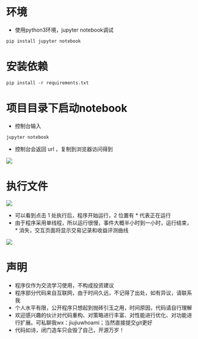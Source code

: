 

# 环境

* 使用python3环境，jupyter notebook调试

```
pip install jupyter notebook
```

# 安装依赖

```
pip install -r requirements.txt
```

# 项目目录下启动notebook

* 控制台输入

```
jupyter notebook
```

* 控制台会返回 url ，复制到浏览器访问得到

![](https://cdn.jsdelivr.net/gh/JiujiuPictures/pictures@main/blogindex.png)

# 执行文件

![](https://cdn.jsdelivr.net/gh/JiujiuPictures/pictures@main/blogexec.png)

* 可以看到点击 1 处执行后，程序开始运行，2 位置有 * 代表正在运行
* 由于程序采用单线程，所以运行很慢，事件大概半小时到一小时，运行结束，* 消失，交互页面将显示交易记录和收益评测曲线

![](https://cdn.jsdelivr.net/gh/JiujiuPictures/pictures@main/blogresult.png)

# 声明

* 程序仅作为交流学习使用，不构成投资建议
* 程序部分代码来自互联网，由于时间久远，不记得了出处，如有异议，请联系我
* 个人水平有限，公开程序只想起到抛砖引玉之用，时间原因，代码请自行理解
* 欢迎感兴趣的伙计对代码重构、对策略进行丰富、对性能进行优化、对功能进行扩展。可私聊我wx：jiujiuwhoami；当然直接提交git更好
* 代码如诗，闭门造车只会毁了自己，开源万岁！